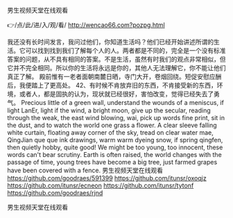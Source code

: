 
男生视频天堂在线观看




👉/点/此/进/入/观/看/ http://wencao66.com?pozpg.html




我还没有长时间发言，我问过他们，你知道生活吗？他们已经开始讲述所谓的生活。它可以找到找到我们了解每个人的人。两者都是不同的，完全是一个没有标准答案的问题，从不具有相同的答案。不是生活，虽然有时我们的观点非常相似，但它并不完全相同。所以你的生活将永远是你的，其他人无法理解它，你不能让他们真正了解。
殿前惟有一老者面朝南麓日晒，寺门大开，卷烟回绕。短促安慰应酬后，我便踏上了更高处。
	42、有时候不肯放弃旧的东西，不肯接受新的东西，环境，或者人，都是固执的认为，现状就已经很好，害怕改变，觉得已经失去了勇气。
Precious little of a green wall, understand the wounds of a meniscus, if light LanEr, light if the wind, a bright moon, give up the secular, reading through the weak, the east wind blowing, wai, pick up words fine print, sit in the dust, and to watch the world one grass a flower.
A clear sleeve falling white curtain, floating away corner of the sky, tread on clear water mae, QingJian que que ink drawings, warm warm dyeing snow, if spring qingfen, then quietly hobby, quite good!
We might be too young, too innocent, these words can't bear scrutiny.
Earth is often raised, the world changes with the passage of time, young trees have become a big tree, just farmed grapes have been covered with a fence.
男生视频天堂在线观看 https://github.com/goodraes/591399
https://github.com/itunsr/oxoqjz
https://github.com/itunsr/ecneon
https://github.com/itunsr/tytonf
https://github.com/goodraes/rjnd





男生视频天堂在线观看
